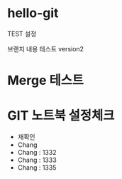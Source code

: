 # hello-git

TEST 설정

브랜치 내용 테스트
version2

# Merge 테스트

# GIT 노트북 설정체크 

- 재확인
- Chang
- Chang : 1332
- Chang : 1333
- Chang : 1335
